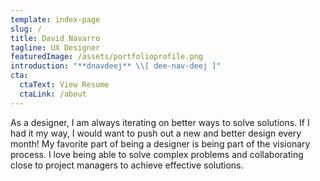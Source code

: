 ```yaml
---
template: index-page
slug: /
title: David Navarro
tagline: UX Designer
featuredImage: /assets/portfolioprofile.png
introduction: "**dnavdeej** \\[ dee-nav-deej ]"
cta:
  ctaText: View Resume
  ctaLink: /about
---
```

As a designer, I am always iterating on better ways to solve solutions. If I had it my way, I would want to push out a new and better design every month! My favorite part of being a designer is being part of the visionary process. I love being able to solve complex problems and collaborating close to project managers to achieve effective solutions.